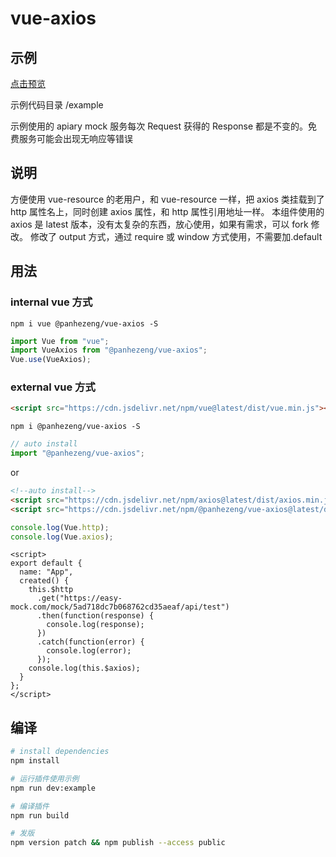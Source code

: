 # vue-axios

## 示例

[点击预览](https://panhezeng.github.io/vue-axios/)

示例代码目录 /example

示例使用的 apiary mock 服务每次 Request 获得的 Response 都是不变的。免费服务可能会出现无响应等错误

## 说明

方便使用 vue-resource 的老用户，和 vue-resource 一样，把 axios 类挂载到了 http 属性名上，同时创建 axios 属性，和 http 属性引用地址一样。
本组件使用的 axios 是 latest 版本，没有太复杂的东西，放心使用，如果有需求，可以 fork 修改。
修改了 output 方式，通过 require 或 window 方式使用，不需要加.default

## 用法

### internal vue 方式

`npm i vue @panhezeng/vue-axios -S`

```javascript
import Vue from "vue";
import VueAxios from "@panhezeng/vue-axios";
Vue.use(VueAxios);
```

### external vue 方式

```html
<script src="https://cdn.jsdelivr.net/npm/vue@latest/dist/vue.min.js"></script>
```

`npm i @panhezeng/vue-axios -S`

```javascript
// auto install
import "@panhezeng/vue-axios";
```

or

```html
<!--auto install-->
<script src="https://cdn.jsdelivr.net/npm/axios@latest/dist/axios.min.js"></script>
<script src="https://cdn.jsdelivr.net/npm/@panhezeng/vue-axios@latest/dist/vue-axios.min.js"></script>
```

```javascript
console.log(Vue.http);
console.log(Vue.axios);
```

```vue
<script>
export default {
  name: "App",
  created() {
    this.$http
      .get("https://easy-mock.com/mock/5ad718dc7b068762cd35aeaf/api/test")
      .then(function(response) {
        console.log(response);
      })
      .catch(function(error) {
        console.log(error);
      });
    console.log(this.$axios);
  }
};
</script>
```

## 编译

```bash
# install dependencies
npm install

# 运行插件使用示例
npm run dev:example

# 编译插件
npm run build

# 发版
npm version patch && npm publish --access public
```
